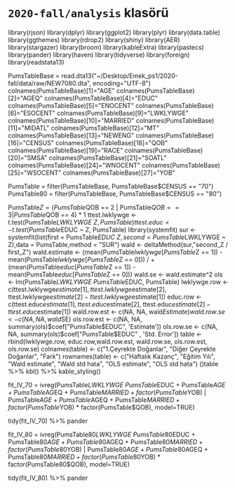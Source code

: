 # `2020-fall/analysis` klasörü # 

library(rjson)
library(dplyr)
library(ggplot2)
library(plyr)
library(data.table)
library(ggthemes)
library(rdrop2)
library(shiny)
library(AER)
library(stargazer)
library(broom)
library(kableExtra)
library(pastecs)
library(pander)
library(haven)
library(tidyverse)
library(foreign)
library(readstata13)

PumsTableBase = read.dta13("~/Desktop/Emek_ps1/2020-fall/data/raw/NEW7080.dta", encoding="UTF-8")
colnames(PumsTableBase)[1]="AGE"
colnames(PumsTableBase)[2]="AGEQ"
colnames(PumsTableBase)[4]="EDUC"
colnames(PumsTableBase)[5]="ENOCENT"
colnames(PumsTableBase)[6]="ESOCENT"
colnames(PumsTableBase)[9]="LWKLYWGE"
colnames(PumsTableBase)[10]="MARRIED"
colnames(PumsTableBase)[11]="MIDATL"
colnames(PumsTableBase)[12]="MT"
colnames(PumsTableBase)[13]="NEWENG"
colnames(PumsTableBase)[16]="CENSUS"
colnames(PumsTableBase)[18]="QOB"
colnames(PumsTableBase)[19]="RACE"
colnames(PumsTableBase)[20]="SMSA"
colnames(PumsTableBase)[21]="SOATL"
colnames(PumsTableBase)[24]="WNOCENT"
colnames(PumsTableBase)[25]="WSOCENT"
colnames(PumsTableBase)[27]="YOB"

PumsTable = filter(PumsTableBase, PumsTableBase$CENSUS == "70")
PumsTable80 = filter(PumsTableBase, PumsTableBase$CENSUS == "80")

PumsTable$Z = (PumsTable$QOB == 2 | PumsTable$QOB == 3 | PumsTable$QOB == 4) * 1
ttest.lwklywge <- t.test(PumsTable$LWKLYWGE ~ Z, PumsTable)
ttest.educ     <- t.test(PumsTable$EDUC ~ Z, PumsTable)
library(systemfit)
sur  <- systemfit(list(first  = PumsTable$EDUC ~  Z,second = PumsTable$LWKLYWGE ~ Z),data   = PumsTable,method = "SUR")
wald <- deltaMethod(sur,"second_Z / first_Z")
wald.estimate <- (mean(PumsTable$lwklywge[PumsTable$Z == 1]) - mean(PumsTable$lwklywge[PumsTable$Z == 0])) /
    +     (mean(PumsTable$educ[PumsTable$Z  == 1]) - mean(PumsTable$educ[PumsTable$Z == 0]))
wald.se       <- wald.estimate^2 
ols <- lm(PumsTable$LWKLYWGE ~ PumsTable$EDUC, PumsTable)
lwklywge.row <- c(ttest.lwklywge$estimate[1],
                   ttest.lwklywge$estimate[2],
                   ttest.lwklywge$estimate[2] - ttest.lwklywge$estimate[1])
educ.row     <- c(ttest.educ$estimate[1],
                   ttest.educ$estimate[2],
                   ttest.educ$estimate[2] - ttest.educ$estimate[1])
wald.row.est <- c(NA, NA, wald$Estimate)
wald.row.se  <- c(NA, NA, wald$SE)
ols.row.est <- c(NA, NA, summary(ols)$coef["PumsTable$EDUC", 'Estimate'])
ols.row.se  <- c(NA, NA, summary(ols)$coef["PumsTable$EDUC" , 'Std. Error'])
table           <- rbind(lwklywge.row, educ.row,wald.row.est, wald.row.se, ols.row.est, ols.row.se)
colnames(table) <- c("1.Çeyrekte Doğanlar",
                     "Diğer Çeyrekte Doğanlar",
                    "Fark")
rownames(table) <- c("Haftalık Kazanç",
                      "Eğitim Yılı",
                      "Wald estimate",
                      "Wald std hata",
                      "OLS estimate",
                      "OLS std hata")
()table %>%
  kbl() %>%
  kable_styling()


fit_IV_70 = ivreg(PumsTable$LWKLYWGE ~ PumsTable$EDUC + PumsTable$AGE + PumsTable$AGEQ + PumsTable$MARRIED + factor(PumsTable$YOB) |  PumsTable$AGE + PumsTable$AGEQ + PumsTable$MARRIED +  factor(PumsTable$YOB) * factor(PumsTable$QOB), model=TRUE)

tidy(fit_IV_70) %>% pander  

fit_IV_80 = ivreg(PumsTable80$LWKLYWGE ~ PumsTable80$EDUC + PumsTable80$AGE + PumsTable80$AGEQ +  PumsTable80$MARRIED + factor(PumsTable80$YOB) |  PumsTable80$AGE + PumsTable80$AGEQ + PumsTable80$MARRIED + factor(PumsTable80$YOB) * factor(PumsTable80$QOB), model=TRUE)

  tidy(fit_IV_80) %>% pander



                      
                      
                      
                      
                      
    






        

                      
                      
                      


